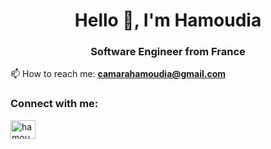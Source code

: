 <h1 align="center">Hello 👋, I'm Hamoudia</h1>
<h3 align="center">Software Engineer from France</h3>

📫 How to reach me: **camarahamoudia@gmail.com**

<h3 align="left">Connect with me:</h3>
<p align="left">
<a href="https://www.linkedin.com/in/hamoudia-camara-700b03204/" target="_blank"><img align="center" src="https://raw.githubusercontent.com/rahuldkjain/github-profile-readme-generator/master/src/images/icons/Social/linked-in-alt.svg" alt="hamoudia-camara" height="30" width="40" /></a>
</p>
<!--
**HamCam203/HamCam203** is a ✨ _special_ ✨ repository because its `README.md` (this file) appears on your GitHub profile.

Here are some ideas to get you started:

- 🔭 I’m currently working on ...
- 🌱 I’m currently learning ...
- 👯 I’m looking to collaborate on ...
- 🤔 I’m looking for help with ...
- 💬 Ask me about ...
- 📫 How to reach me: ...
- 😄 Pronouns: ...
- ⚡ Fun fact: ...
-->
